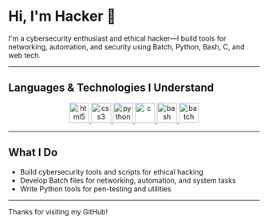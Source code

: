 # Hi, I'm Hacker 👋

I'm a cybersecurity enthusiast and ethical hacker—I build tools for networking, automation, and security using Batch, Python, Bash, C, and web tech.

---

##  Languages & Technologies I Understand

<p align="center">
  <a href="https://www.w3.org/html/" target="_blank" rel="noreferrer">
    <img src="https://cdn.jsdelivr.net/gh/devicons/devicon@v2.15.1/icons/html5/html5-original.svg" alt="html5" width="40" height="40"/>
  </a>
  <a href="https://www.w3schools.com/css/" target="_blank" rel="noreferrer">
    <img src="https://cdn.jsdelivr.net/gh/devicons/devicon@v2.15.1/icons/css3/css3-original-wordmark.svg" alt="css3" width="40" height="40"/>
  </a>
  <a href="https://www.python.org" target="_blank" rel="noreferrer">
    <img src="https://cdn.jsdelivr.net/gh/devicons/devicon@v2.15.1/icons/python/python-original.svg" alt="python" width="40" height="40"/>
  </a>
  <a href="https://en.wikipedia.org/wiki/C_(programming_language)" target="_blank" rel="noreferrer">
    <img src="https://cdn.jsdelivr.net/gh/devicons/devicon@v2.15.1/icons/c/c-original.svg" alt="c" width="40" height="40"/>
  </a>
  <a href="https://www.gnu.org/software/bash/" target="_blank" rel="noreferrer">
    <img src="https://cdn.jsdelivr.net/gh/devicons/devicon@v2.15.1/icons/bash/bash-original.svg" alt="bash" width="40" height="40"/>
  </a>
  <a href="https://en.wikipedia.org/wiki/Batch_file" target="_blank" rel="noreferrer">
    <img src="https://cdn.jsdelivr.net/gh/devicons/devicon@v2.15.1/icons/windows8/windows8-original.svg" alt="batch" width="40" height="40"/>
  </a>
</p>

---

##  What I Do

- Build cybersecurity tools and scripts for ethical hacking  
- Develop Batch files for networking, automation, and system tasks  
- Write Python tools for pen-testing and utilities  

---

Thanks for visiting my GitHub!  
